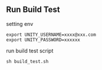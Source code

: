 
## Run Build Test

setting env
```
export UNITY_USERNAME=xxxx@xxx.com
export UNITY_PASSWORD=xxxxxx
```

run build test script
```
sh build_test.sh
```